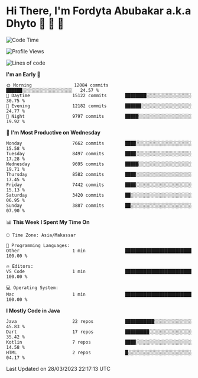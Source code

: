 # Hi There, I'm Fordyta Abubakar a.k.a Dhyto 👋 👋 👋 

<!--
**DhytoDev/dhytodev** is a ✨ _special_ ✨ repository because its `README.md` (this file) appears on your GitHub profile.

Here are some ideas to get you started:

- 🔭 I’m currently working on ...
- 🌱 I’m currently learning ...
- 👯 I’m looking to collaborate on ...
- 🤔 I’m looking for help with ...
- 💬 Ask me about ...
- 📫 How to reach me: ...
- 😄 Pronouns: ...
- ⚡ Fun fact: ...
-->

<!--START_SECTION:waka-->
![Code Time](http://img.shields.io/badge/Code%20Time-1%2C905%20hrs%2034%20mins-blue)

![Profile Views](http://img.shields.io/badge/Profile%20Views-0-blue)

![Lines of code](https://img.shields.io/badge/From%20Hello%20World%20I%27ve%20Written-6.2%20million%20lines%20of%20code-blue)

**I'm an Early 🐤** 

```text
🌞 Morning                12084 commits       ██████░░░░░░░░░░░░░░░░░░░   24.57 % 
🌆 Daytime                15122 commits       ████████░░░░░░░░░░░░░░░░░   30.75 % 
🌃 Evening                12182 commits       ██████░░░░░░░░░░░░░░░░░░░   24.77 % 
🌙 Night                  9797 commits        █████░░░░░░░░░░░░░░░░░░░░   19.92 % 
```
📅 **I'm Most Productive on Wednesday** 

```text
Monday                   7662 commits        ████░░░░░░░░░░░░░░░░░░░░░   15.58 % 
Tuesday                  8497 commits        ████░░░░░░░░░░░░░░░░░░░░░   17.28 % 
Wednesday                9695 commits        █████░░░░░░░░░░░░░░░░░░░░   19.71 % 
Thursday                 8582 commits        ████░░░░░░░░░░░░░░░░░░░░░   17.45 % 
Friday                   7442 commits        ████░░░░░░░░░░░░░░░░░░░░░   15.13 % 
Saturday                 3420 commits        ██░░░░░░░░░░░░░░░░░░░░░░░   06.95 % 
Sunday                   3887 commits        ██░░░░░░░░░░░░░░░░░░░░░░░   07.90 % 
```


📊 **This Week I Spent My Time On** 

```text
🕑︎ Time Zone: Asia/Makassar

💬 Programming Languages: 
Other                    1 min               █████████████████████████   100.00 % 

🔥 Editors: 
VS Code                  1 min               █████████████████████████   100.00 % 

💻 Operating System: 
Mac                      1 min               █████████████████████████   100.00 % 
```

**I Mostly Code in Java** 

```text
Java                     22 repos            ███████████░░░░░░░░░░░░░░   45.83 % 
Dart                     17 repos            █████████░░░░░░░░░░░░░░░░   35.42 % 
Kotlin                   7 repos             ████░░░░░░░░░░░░░░░░░░░░░   14.58 % 
HTML                     2 repos             █░░░░░░░░░░░░░░░░░░░░░░░░   04.17 % 
```




 Last Updated on 28/03/2023 22:17:13 UTC
<!--END_SECTION:waka-->
